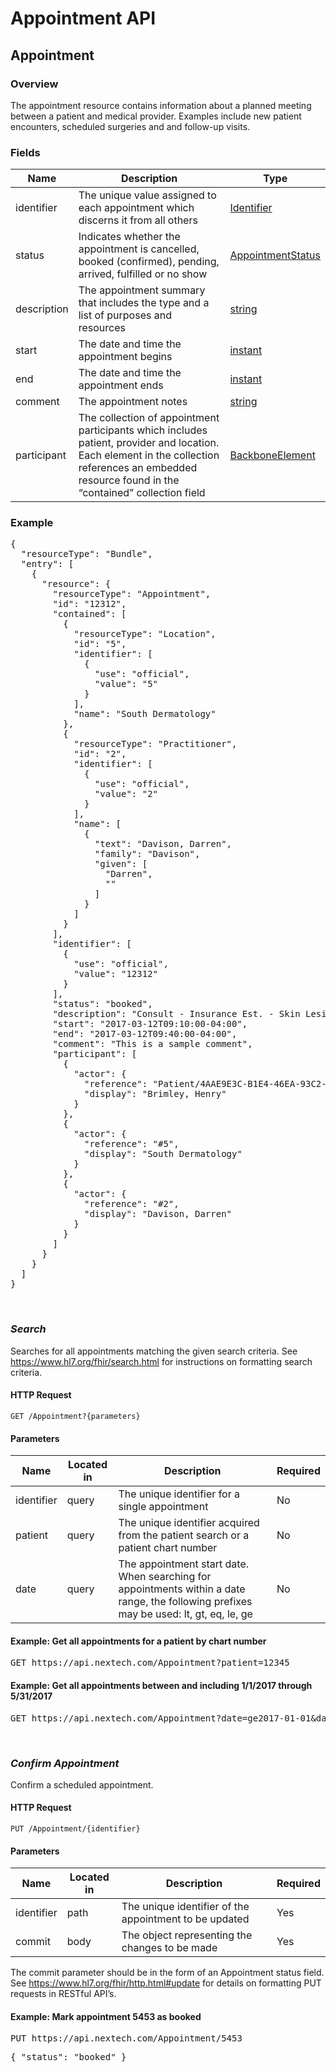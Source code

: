 # Appointment API

## Appointment

### Overview

The appointment resource contains information about a planned meeting between a patient and medical provider. Examples include new patient encounters, scheduled surgeries and and follow-up visits.

### Fields

| Name | Description | Type |
| ---- | ---------- | ----------- |
| identifier | The unique value assigned to each appointment which discerns it from all others | [Identifier](https://www.hl7.org/fhir/datatypes.html#Identifier) |
| status | Indicates whether the appointment is cancelled, booked (confirmed), pending, arrived, fulfilled or no show | [AppointmentStatus](https://www.hl7.org/fhir/valueset-appointmentstatus.html) |
| description | The appointment summary that includes the type and a list of purposes and resources | [string](https://www.hl7.org/fhir/datatypes.html#string) |
| start | The date and time the appointment begins | [instant](https://www.hl7.org/fhir/datatypes.html#instant) |
| end | The date and time the appointment ends | [instant](https://www.hl7.org/fhir/datatypes.html#instant) |
| comment | The appointment notes | [string](https://www.hl7.org/fhir/datatypes.html#string) |
| participant | The collection of appointment participants which includes patient, provider and location. Each element in the collection references an embedded resource found in the “contained” collection field | [BackboneElement](https://www.hl7.org/fhir/backboneelement.html) |

### Example
<pre class="center-column">{  "resourceType": "Bundle",  "entry": [    {      "resource": {        "resourceType": "Appointment",        "id": "12312",        "contained": [          {            "resourceType": "Location",            "id": "5",            "identifier": [              {                "use": "official",                "value": "5"              }            ],            "name": "South Dermatology"          },          {            "resourceType": "Practitioner",            "id": "2",            "identifier": [              {                "use": "official",                "value": "2"              }            ],            "name": [              {                "text": "Davison, Darren",                "family": "Davison",                "given": [                  "Darren",                  ""                ]              }            ]          }        ],        "identifier": [          {            "use": "official",            "value": "12312"          }        ],        "status": "booked",        "description": "Consult - Insurance Est. - Skin Lesion/Tumor for Darren Davis, MD",        "start": "2017-03-12T09:10:00-04:00",        "end": "2017-03-12T09:40:00-04:00",        "comment": "This is a sample comment",        "participant": [          {            "actor": {              "reference": "Patient/4AAE9E3C-B1E4-46EA-93C2-CF3B36747D1A",              "display": "Brimley, Henry"            }          },          {            "actor": {              "reference": "#5",              "display": "South Dermatology"            }          },          {            "actor": {              "reference": "#2",              "display": "Davison, Darren"            }          }        ]      }    }  ]}</pre>
&nbsp;
### *Search*
Searches for all appointments matching the given search criteria. See https://www.hl7.org/fhir/search.html for instructions on formatting search criteria.

#### HTTP Request 
`GET /Appointment?{parameters}`

#### Parameters
| Name | Located in | Description | Required |
| ---- | ---------- | ----------- | -------- |
| identifier | query | The unique identifier for a single appointment | No |
| patient | query | The unique identifier acquired from the patient search or a patient chart number | No |
| date | query | The appointment start date. When searching for appointments within a date range, the following prefixes may be used: lt, gt, eq, le, ge | No |


#### Example: Get all appointments for a patient by chart number

<pre class="center-column">
GET https://api.nextech.com/Appointment?patient=12345
</pre>

#### Example: Get all appointments between and including 1/1/2017 through 5/31/2017

<pre class="center-column">
GET https://api.nextech.com/Appointment?date=ge2017-01-01&date=lt2017-06-01
</pre>
&nbsp;
### *Confirm Appointment*
Confirm a scheduled appointment.

#### HTTP Request 
`PUT /Appointment/{identifier}` 


#### Parameters
| Name | Located in | Description | Required |
| ---- | ---------- | ----------- | -------- |
| identifier | path | The unique identifier of the appointment to be updated | Yes |
| commit | body | The object representing the changes to be made | Yes |

The commit parameter should be in the form of an Appointment status field. See https://www.hl7.org/fhir/http.html#update for details on formatting PUT requests in RESTful API’s.

#### Example: Mark appointment 5453 as booked

<pre class="center-column">
PUT https://api.nextech.com/Appointment/5453
</pre>
<pre class="center-column">
{ "status": "booked" }
</pre>

